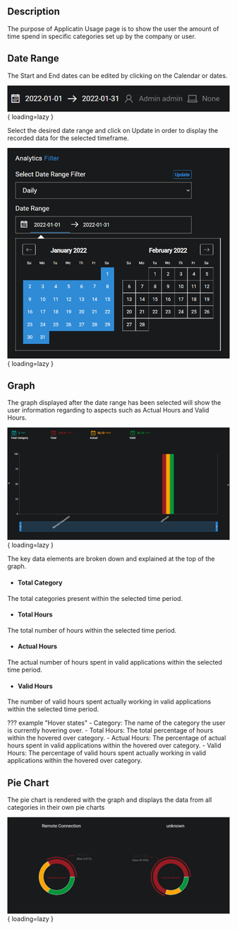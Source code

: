## Description
The purpose of Applicatin Usage page is to show the user the amount of time spend in specific categories set up by the company or user.

## Date Range
The Start and End dates can be edited by clicking on the Calendar or dates.

![!Date Range](../../screenshots/analytics/overview/dateRange.png){ loading=lazy  }

Select the desired date range and click on Update in order to display the recorded data for the selected timeframe.

![!Date Range Selected](../../screenshots/analytics/overview/dateRangeSelect.png){ loading=lazy  }

## Graph
The graph displayed after the date range has been selected will show the user information regarding to aspects such as Actual Hours and Valid Hours.

![!Graph](../../screenshots/analytics/applicationUsage/graph.png){ loading=lazy  }

The key data elements are broken down and explained at the top of the graph.

- #### Total Category
The total categories present within the selected time period.

- #### Total Hours
The total number of hours within the selected time period.

- #### Actual Hours
The actual number of hours spent in valid applications within the selected time period.

- #### Valid Hours
The number of valid hours spent actually working in valid applications within the selected time period.

??? example "Hover states"
    - Category: The name of the category the user is currently hovering over.
    - Total Hours: The total percentage of hours within the hovered over category.
    - Actual Hours: The percentage of actual hours spent in valid applications within the hovered over category.
    - Valid Hours: The percentage of valid hours spent actually working in valid applications within the hovered over category.

## Pie Chart
The pie chart is rendered with the graph and displays the data from all categories in their own pie charts

![!Graph](../../screenshots/analytics/applicationUsage/pieChart.png){ loading=lazy  }